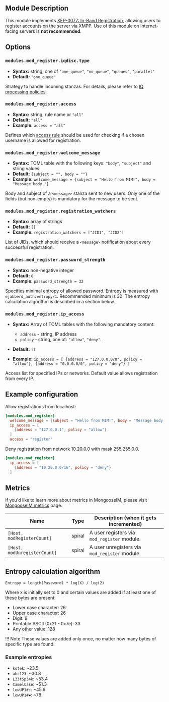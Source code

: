 ## Module Description

This module implements [XEP-0077: In-Band Registration](http://xmpp.org/extensions/xep-0077.html), allowing users to register accounts on the server via XMPP. Use of this module on Internet-facing servers is **not recommended**.

## Options

### `modules.mod_register.iqdisc.type`
* **Syntax:** string, one of `"one_queue"`, `"no_queue"`, `"queues"`, `"parallel"`
* **Default:** `"one_queue"`

Strategy to handle incoming stanzas. For details, please refer to
[IQ processing policies](../../advanced-configuration/Modules/#iq-processing-policies).

### `modules.mod_register.access`
* **Syntax:** string, rule name or `"all"`
* **Default:** `"all"`
* **Example:** `access = "all"`

Defines which [access rule](../../advanced-configuration/access#registration) should be used for checking if a chosen username is allowed for registration.

### `modules.mod_register.welcome_message`
* **Syntax:** TOML table with the following keys: `"body"`, `"subject"` and string values.
* **Default:** `{subject = "", body = ""}`
* **Example:** `welcome_message = {subject = "Hello from MIM!", body = "Message body."}`

Body and subject of a `<message>` stanza sent to new users. Only one of the fields (but non-empty) is mandatory for the message to be sent.

### `modules.mod_register.registration_watchers`
* **Syntax:** array of strings
* **Default:** `[]`
* **Example:** `registration_watchers = ["JID1", "JID2"]`

List of JIDs, which should receive a `<message>` notification about every successful registration.

### `modules.mod_register.password_strength`
* **Syntax:** non-negative integer
* **Default:** `0`
* **Example:** `password_strength = 32`

Specifies minimal entropy of allowed password.
Entropy is measured with `ejabberd_auth:entropy/1`.
Recommended minimum is 32.
The entropy calculation algorithm is described in a section below.

### `modules.mod_register.ip_access`
* **Syntax:** Array of TOML tables with the following mandatory content:

    - `address` - string, IP address
    - `policy` - string, one of: `"allow"`, `"deny"`.

* **Default:** `[]`
* **Example:** `ip_access = [
  {address = "127.0.0.0/8", policy = "allow"},
{address = "0.0.0.0/0", policy = "deny"}
]`

Access list for specified IPs or networks.
Default value allows registration from every IP.

## Example configuration

Allow registrations from localhost:

```toml
[modules.mod_register]
  welcome_message = {subject = "Hello from MIM!", body = "Message body."}
  ip_access = [
    {address = "127.0.0.1", policy = "allow"}
  ]
  access = "register"
```

Deny registration from network 10.20.0.0 with mask 255.255.0.0.
```toml
[modules.mod_register]
  ip_access = [
    {address = "10.20.0.0/16", policy = "deny"}
  ]
```

## Metrics

If you'd like to learn more about metrics in MongooseIM, please visit [MongooseIM metrics](../operation-and-maintenance/MongooseIM-metrics.md) page.

| Name | Type | Description (when it gets incremented) |
| ---- | ---- | -------------------------------------- |
| `[Host, modRegisterCount]` | spiral | A user registers via `mod_register` module. |
| `[Host, modUnregisterCount]` | spiral | A user unregisters via `mod_register` module. |

## Entropy calculation algorithm

```
Entropy = length(Password) * log(X) / log(2)
```

Where `X` is initially set to 0 and certain values are added if at least one of these bytes are present:

* Lower case character: 26
* Upper case character: 26
* Digit: 9
* Printable ASCII (0x21 - 0x7e): 33
* Any other value: 128

!!! Note
    These values are added only once, no matter how many bytes of specific type are found.

### Example entropies

* `kotek`: ~23.5
* `abc123`: ~30.8
* `L33tSp34k`: ~53.4
* `CamelCase`: ~51.3
* `lowUP1#:`: ~45.9
* `lowUP1#❤`: ~78
